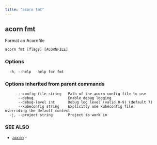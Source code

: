 ```yaml
---
title: "acorn fmt"
---
```

## acorn fmt

Format an Acornfile

```
acorn fmt [flags] [ACORNFILE]
```

### Options

```
  -h, --help   help for fmt
```

### Options inherited from parent commands

```
      --config-file string   Path of the acorn config file to use
      --debug                Enable debug logging
      --debug-level int      Debug log level (valid 0-9) (default 7)
      --kubeconfig string    Explicitly use kubeconfig file, overriding the default context
  -j, --project string       Project to work in
```

### SEE ALSO

* [acorn](acorn.md)	 - 

